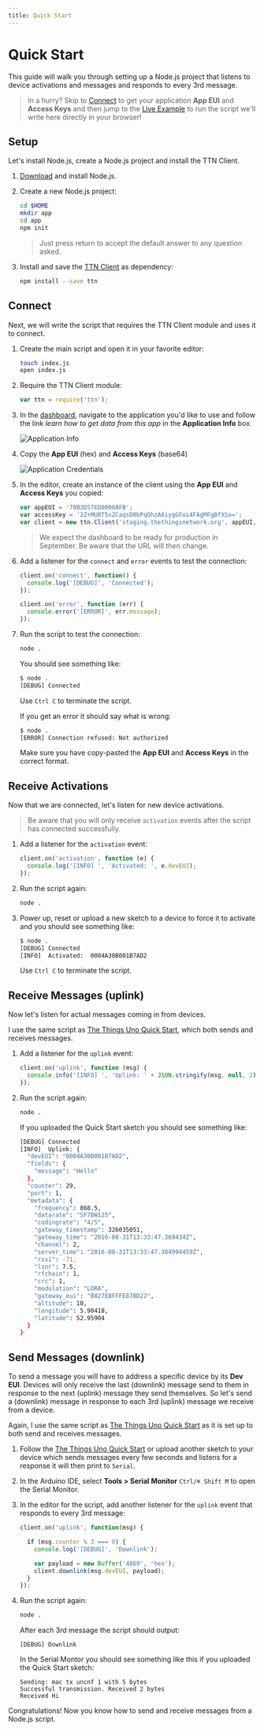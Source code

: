 ```yaml
---
title: Quick Start
---
```


# Quick Start
This guide will walk you through setting up a Node.js project that listens to device activations and messages and responds to every 3rd message.

> In a hurry? Skip to [Connect](#connect) to get your application **App EUI** and **Access Keys** and then jump to the [Live Example](#live-example) to run the script we'll write here directly in your browser!

## Setup
Let's install Node.js, create a Node.js project and install the TTN Client.

1.  [Download](https://nodejs.org/en/download/) and install Node.js.
2.  Create a new Node.js project:

    ```bash
    cd $HOME
    mkdir app
    cd app
    npm init
    ```

    > Just press return to accept the default answer to any question asked.

3.  Install and save the [TTN Client](https://www.npmjs.com/package/ttn) as dependency:

    ```bash
    npm install --save ttn
    ```

## Connect
Next, we will write the script that requires the TTN Client module and uses it to connect.

1.  Create the main script and open it in your favorite editor:

    ```bash
    touch index.js
    open index.js
    ```

2.  Require the TTN Client module:

    ```js
    var ttn = require('ttn');
    ```

3.  In the [dashboard](https://staging.thethingsnetwork.org/applications), navigate to the application you'd like to use and follow the link *learn how to get data from this app* in the **Application Info** box.

    ![Application Info](dashboard-application-info.png)

4.  Copy the **App EUI** (hex) and **Access Keys** (base64)

    ![Application Credentials](dashboard-application-credentials.png)

5.  In the editor, create an instance of the client using the **App EUI** and **Access Keys** you copied:

    ```js 
    var appEUI = '70B3D57ED0000AFB';
    var accessKey = '2Z+MU0T5xZCaqsD0bPqOhzA6iygGFoi4FAgMFgBfXSo=';
    var client = new ttn.Client('staging.thethingsnetwork.org', appEUI, accessKey);
    ```

    > We expect the dashboard to be ready for production in September. Be aware that the URL will then change.

6.  Add a listener for the `connect` and `error` events to test the connection:

    ```js 
    client.on('connect', function() {
      console.log('[DEBUG]', 'Connected');
    });

    client.on('error', function (err) {
      console.error('[ERROR]', err.message);
    });
    ```
 
7.  Run the script to test the connection:

    ```bash
    node .
    ```

    You should see something like:

    ```bash
    $ node .
    [DEBUG] Connected
    ```

    Use `Ctrl C` to terminate the script.

    If you get an error it should say what is wrong:

    ```bash
    $ node .
    [ERROR] Connection refused: Not authorized
    ```

    Make sure you have copy-pasted the **App EUI** and **Access Keys** in the correct format.

## Receive Activations
Now that we are connected, let's listen for new device activations.

> Be aware that you will only receive `activation` events after the script has connected successfully.

1.  Add a listener for the `activation` event:

    ```js
    client.on('activation', function (e) {
      console.log('[INFO] ', 'Activated: ', e.devEUI);
    });
    ```

2.  Run the script again:

    ```bash
    node .
    ```

3.  Power up, reset or upload a new sketch to a device to force it to activate and you should see something like:

    ```bash
    $ node .
    [DEBUG] Connected
    [INFO]  Activated:  0004A30B001B7AD2
    ```

    Use `Ctrl C` to terminate the script.    

## Receive Messages (uplink)
Now let's listen for actual messages coming in from devices.

I use the same script as [The Things Uno Quick Start](/uno/#quick-start), which both sends and receives messages.

1.  Add a listener for the `uplink` event:

    ```js
    client.on('uplink', function (msg) {
      console.info('[INFO] ', 'Uplink: ' + JSON.stringify(msg, null, 2));
    });
    ```

2.  Run the script again:

    ```bash
    node .
    ```

    If you uploaded the Quick Start sketch you should see something like:

    ```bash
    [DEBUG] Connected
    [INFO]  Uplink: {
      "devEUI": "0004A30B001B7AD2",
      "fields": {
        "message": "Hello"
      },
      "counter": 29,
      "port": 1,
      "metadata": {
        "frequency": 868.5,
        "datarate": "SF7BW125",
        "codingrate": "4/5",
        "gateway_timestamp": 326035051,
        "gateway_time": "2016-08-31T13:33:47.369434Z",
        "channel": 2,
        "server_time": "2016-08-31T13:33:47.384994459Z",
        "rssi": -71,
        "lsnr": 7.5,
        "rfchain": 1,
        "crc": 1,
        "modulation": "LORA",
        "gateway_eui": "B827EBFFFE87BD22",
        "altitude": 10,
        "longitude": 5.90418,
        "latitude": 52.95904
      }
    }
    ```

## Send Messages (downlink)
To send a message you will have to address a specific device by its **Dev EUI**. Devices will only receive the last (downlink) message send to them in response to the next (uplink) message they send themselves. So let's send a (downlink) message in response to each 3rd (uplink) message we receive from a device.

Again, I use the same script as [The Things Uno Quick Start](/uno/#quick-start) as it is set up to both send and receives messages.

1.  Follow the [The Things Uno Quick Start](/uno/#quick-start) or upload another sketch to your device which sends messages every few seconds and listens for a response it will then print to `Serial`.

2.  In the Arduino IDE, select **Tools > Serial Monitor** `Ctrl/⌘ Shift M` to open the Serial Monitor.

3.  In the editor for the script, add another listener for the `uplink` event that responds to every 3rd message:

    ```js
    client.on('uplink', function(msg) {

      if (msg.counter % 3 === 0) {
        console.log('[DEBUG]', 'Downlink');

        var payload = new Buffer('4869', 'hex');
        client.downlink(msg.devEUI, payload);
      }
    });
    ```

4.  Run the script again:

    ```bash
    node .
    ```

    After each 3rd message the script should output:

    ```
    [DEBUG] Downlink
    ```

    In the Serial Montor you should see something like this if you uploaded the Quick Start sketch:

    ```
    Sending: mac tx uncnf 1 with 5 bytes
    Successful transmission. Received 2 bytes
    Received Hi
    ```

Congratulations! Now you know how to send and receive messages from a Node.js script.
